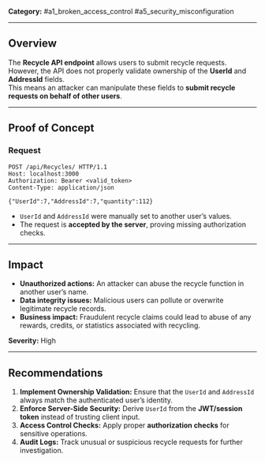 
**Category:** #a1_broken_access_control #a5_security_misconfiguration  

---
## Overview
The **Recycle API endpoint** allows users to submit recycle requests. However, the API does not properly validate ownership of the **UserId** and **AddressId** fields.  
This means an attacker can manipulate these fields to **submit recycle requests on behalf of other users**.  

---
## Proof of Concept
### Request
```http
POST /api/Recycles/ HTTP/1.1
Host: localhost:3000
Authorization: Bearer <valid_token>
Content-Type: application/json

{"UserId":7,"AddressId":7,"quantity":112}
```

- `UserId` and `AddressId` were manually set to another user’s values.  
- The request is **accepted by the server**, proving missing authorization checks.  

---
## Impact
- **Unauthorized actions:** An attacker can abuse the recycle function in another user’s name.  
- **Data integrity issues:** Malicious users can pollute or overwrite legitimate recycle records.  
- **Business impact:** Fraudulent recycle claims could lead to abuse of any rewards, credits, or statistics associated with recycling.  

**Severity:** High  

---
## Recommendations
1. **Implement Ownership Validation:** Ensure that the `UserId` and `AddressId` always match the authenticated user’s identity.  
2. **Enforce Server-Side Security:** Derive `UserId` from the **JWT/session token** instead of trusting client input.  
3. **Access Control Checks:** Apply proper **authorization checks** for sensitive operations.  
4. **Audit Logs:** Track unusual or suspicious recycle requests for further investigation.  
